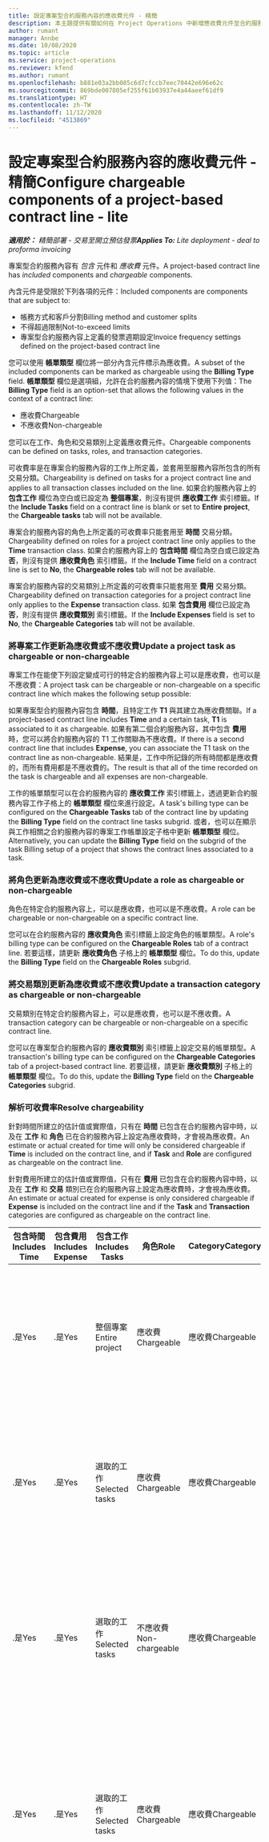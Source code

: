 ```yaml
---
title: 設定專案型合約服務內容的應收費元件 - 精簡
description: 本主題提供有關如何在 Project Operations 中新增應收費元件至合約服務內容的資訊。
author: rumant
manager: Annbe
ms.date: 10/08/2020
ms.topic: article
ms.service: project-operations
ms.reviewer: kfend
ms.author: rumant
ms.openlocfilehash: b881e03a2bb085c6d7cfccb7eec70442e696e62c
ms.sourcegitcommit: 869bde007805ef255f61b03937e4a44aeef61df9
ms.translationtype: HT
ms.contentlocale: zh-TW
ms.lasthandoff: 11/12/2020
ms.locfileid: "4513869"
---
```

# <a name="configure-chargeable-components-of-a-project-based-contract-line---lite"></a><span data-ttu-id="5ae1a-103">設定專案型合約服務內容的應收費元件 - 精簡</span><span class="sxs-lookup"><span data-stu-id="5ae1a-103">Configure chargeable components of a project-based contract line - lite</span></span>

<span data-ttu-id="5ae1a-104">_**適用於：** 精簡部署 - 交易至開立預估發票_</span><span class="sxs-lookup"><span data-stu-id="5ae1a-104">_**Applies To:** Lite deployment - deal to proforma invoicing_</span></span>

<span data-ttu-id="5ae1a-105">專案型合約服務內容有 *包含* 元件和 *應收費* 元件。</span><span class="sxs-lookup"><span data-stu-id="5ae1a-105">A project-based contract line has *included* components and *chargeable* components.</span></span>

<span data-ttu-id="5ae1a-106">內含元件是受限於下列各項的元件：</span><span class="sxs-lookup"><span data-stu-id="5ae1a-106">Included components are components that are subject to:</span></span>

  - <span data-ttu-id="5ae1a-107">帳務方式和客戶分割</span><span class="sxs-lookup"><span data-stu-id="5ae1a-107">Billing method and customer splits</span></span>
  - <span data-ttu-id="5ae1a-108">不得超過限制</span><span class="sxs-lookup"><span data-stu-id="5ae1a-108">Not-to-exceed limits</span></span> 
  - <span data-ttu-id="5ae1a-109">專案型合約服務內容上定義的發票週期設定</span><span class="sxs-lookup"><span data-stu-id="5ae1a-109">Invoice frequency settings defined on the project-based contract line</span></span>

<span data-ttu-id="5ae1a-110">您可以使用 **帳單類型** 欄位將一部分內含元件標示為應收費。</span><span class="sxs-lookup"><span data-stu-id="5ae1a-110">A subset of the included components can be marked as chargeable using the **Billing Type** field.</span></span> <span data-ttu-id="5ae1a-111">**帳單類型** 欄位是選項組，允許在合約服務內容的情境下使用下列值：</span><span class="sxs-lookup"><span data-stu-id="5ae1a-111">The **Billing Type** field is an option-set that allows the following values in the context of a contract line:</span></span>

  - <span data-ttu-id="5ae1a-112">應收費</span><span class="sxs-lookup"><span data-stu-id="5ae1a-112">Chargeable</span></span>
  - <span data-ttu-id="5ae1a-113">不應收費</span><span class="sxs-lookup"><span data-stu-id="5ae1a-113">Non-chargeable</span></span>

<span data-ttu-id="5ae1a-114">您可以在工作、角色和交易類別上定義應收費元件。</span><span class="sxs-lookup"><span data-stu-id="5ae1a-114">Chargeable components can be defined on tasks, roles, and transaction categories.</span></span>

<span data-ttu-id="5ae1a-115">可收費率是在專案合約服務內容的工作上所定義，並套用至服務內容所包含的所有交易分類。</span><span class="sxs-lookup"><span data-stu-id="5ae1a-115">Chargeability is defined on tasks for a project contract line and applies to all transaction classes included on the line.</span></span> <span data-ttu-id="5ae1a-116">如果合約服務內容上的 **包含工作** 欄位為空白或已設定為 **整個專案**，則沒有提供 **應收費工作** 索引標籤。</span><span class="sxs-lookup"><span data-stu-id="5ae1a-116">If the **Include Tasks** field on a contract line is blank or set to **Entire project**, the **Chargeable tasks** tab will not be available.</span></span>

<span data-ttu-id="5ae1a-117">專案合約服務內容的角色上所定義的可收費率只能套用至 **時間** 交易分類。</span><span class="sxs-lookup"><span data-stu-id="5ae1a-117">Chargeability defined on roles for a project contract line only applies to the **Time** transaction class.</span></span> <span data-ttu-id="5ae1a-118">如果合約服務內容上的 **包含時間** 欄位為空白或已設定為 **否**，則沒有提供 **應收費角色** 索引標籤。</span><span class="sxs-lookup"><span data-stu-id="5ae1a-118">If the **Include Time** field on a contract line is set to **No**, the **Chargeable roles** tab will not be available.</span></span>

<span data-ttu-id="5ae1a-119">專案合約服務內容的交易類別上所定義的可收費率只能套用至 **費用** 交易分類。</span><span class="sxs-lookup"><span data-stu-id="5ae1a-119">Chargeability defined on transaction categories for a project contract line only applies to the **Expense** transaction class.</span></span> <span data-ttu-id="5ae1a-120">如果 **包含費用** 欄位已設定為 **否**，則沒有提供 **應收費類別** 索引標籤。</span><span class="sxs-lookup"><span data-stu-id="5ae1a-120">If the **Include Expenses** field is set to **No**, the **Chargeable Categories** tab will not be available.</span></span>

### <a name="update-a-project-task-as-chargeable-or-non-chargeable"></a><span data-ttu-id="5ae1a-121">將專案工作更新為應收費或不應收費</span><span class="sxs-lookup"><span data-stu-id="5ae1a-121">Update a project task as chargeable or non-chargeable</span></span>

<span data-ttu-id="5ae1a-122">專案工作在能使下列設定變成可行的特定合約服務內容上可以是應收費，也可以是不應收費：</span><span class="sxs-lookup"><span data-stu-id="5ae1a-122">A project task can be chargeable or non-chargeable on a specific contract line which makes the following setup possible:</span></span>

<span data-ttu-id="5ae1a-123">如果專案型合約服務內容包含 **時間**，且特定工作 **T1** 與其建立為應收費關聯。</span><span class="sxs-lookup"><span data-stu-id="5ae1a-123">If a project-based contract line includes **Time** and a certain task, **T1** is associated to it as chargeable.</span></span> <span data-ttu-id="5ae1a-124">如果有第二個合約服務內容，其中包含 **費用** 時，您可以將合約服務內容的 T1 工作關聯為不應收費。</span><span class="sxs-lookup"><span data-stu-id="5ae1a-124">If there is a second contract line that includes **Expense**, you can associate the T1 task on the contract line as non-chargeable.</span></span> <span data-ttu-id="5ae1a-125">結果是，工作中所記錄的所有時間都是應收費的，而所有費用都是不應收費的。</span><span class="sxs-lookup"><span data-stu-id="5ae1a-125">The result is that all of the time recorded on the task is chargeable and all expenses are non-chargeable.</span></span>

<span data-ttu-id="5ae1a-126">工作的帳單類型可以在合約服務內容的 **應收費工作** 索引標籤上，透過更新合約服務內容工作子格上的 **帳單類型** 欄位來進行設定。</span><span class="sxs-lookup"><span data-stu-id="5ae1a-126">A task's billing type can be configured on the **Chargeable Tasks** tab of the contract line by updating the **Billing Type** field on the contract line tasks subgrid.</span></span> <span data-ttu-id="5ae1a-127">或者，也可以在顯示與工作相關之合約服務內容的專案工作帳單設定子格中更新 **帳單類型** 欄位。</span><span class="sxs-lookup"><span data-stu-id="5ae1a-127">Alternatively, you can update the **Billing Type** field on the subgrid of the task Billing setup of a project that shows the contract lines associated to a task.</span></span>

### <a name="update-a-role-as-chargeable-or-non-chargeable"></a><span data-ttu-id="5ae1a-128">將角色更新為應收費或不應收費</span><span class="sxs-lookup"><span data-stu-id="5ae1a-128">Update a role as chargeable or non-chargeable</span></span>

<span data-ttu-id="5ae1a-129">角色在特定合約服務內容上，可以是應收費，也可以是不應收費。</span><span class="sxs-lookup"><span data-stu-id="5ae1a-129">A role can be chargeable or non-chargeable on a specific contract line.</span></span>

<span data-ttu-id="5ae1a-130">您可以在合約服務內容的 **應收費角色** 索引標籤上設定角色的帳單類型。</span><span class="sxs-lookup"><span data-stu-id="5ae1a-130">A role's billing type can be configured on the **Chargeable Roles** tab of a contract line.</span></span> <span data-ttu-id="5ae1a-131">若要這樣，請更新 **應收費角色** 子格上的 **帳單類型** 欄位。</span><span class="sxs-lookup"><span data-stu-id="5ae1a-131">To do this, update the **Billing Type** field on the **Chargeable Roles** subgrid.</span></span>

### <a name="update-a-transaction-category-as-chargeable-or-non-chargeable"></a><span data-ttu-id="5ae1a-132">將交易類別更新為應收費或不應收費</span><span class="sxs-lookup"><span data-stu-id="5ae1a-132">Update a transaction category as chargeable or non-chargeable</span></span>

<span data-ttu-id="5ae1a-133">交易類別在特定合約服務內容上，可以是應收費，也可以是不應收費。</span><span class="sxs-lookup"><span data-stu-id="5ae1a-133">A transaction category can be chargeable or non-chargeable on a specific contract line.</span></span>

<span data-ttu-id="5ae1a-134">您可以在專案型合約服務內容的 **應收費類別** 索引標籤上設定交易的帳單類型。</span><span class="sxs-lookup"><span data-stu-id="5ae1a-134">A transaction's billing type can be configured on the **Chargeable Categories** tab of a project-based contract line.</span></span> <span data-ttu-id="5ae1a-135">若要這樣，請更新 **應收費類別** 子格上的 **帳單類型** 欄位。</span><span class="sxs-lookup"><span data-stu-id="5ae1a-135">To do this, update the **Billing Type** field on the **Chargeable Categories** subgrid.</span></span>

### <a name="resolve-chargeability"></a><span data-ttu-id="5ae1a-136">解析可收費率</span><span class="sxs-lookup"><span data-stu-id="5ae1a-136">Resolve chargeability</span></span>

<span data-ttu-id="5ae1a-137">針對時間所建立的估計值或實際值，只有在 **時間** 已包含在合約服務內容中時，以及在 **工作** 和 **角色** 已在合約服務內容上設定為應收費時，才會視為應收費。</span><span class="sxs-lookup"><span data-stu-id="5ae1a-137">An estimate or actual created for time will only be considered chargeable if **Time** is included on the contract line, and if **Task** and **Role** are configured as chargeable on the contract line.</span></span>

<span data-ttu-id="5ae1a-138">針對費用所建立的估計值或實際值，只有在 **費用** 已包含在合約服務內容中時，以及在 **工作** 和 **交易** 類別已在合約服務內容上設定為應收費時，才會視為應收費。</span><span class="sxs-lookup"><span data-stu-id="5ae1a-138">An estimate or actual created for expense is only considered chargeable if **Expense** is included on the contract line and if the **Task** and **Transaction** categories are configured as chargeable on the contract line.</span></span>


| <span data-ttu-id="5ae1a-139">包含時間</span><span class="sxs-lookup"><span data-stu-id="5ae1a-139">Includes Time</span></span> | <span data-ttu-id="5ae1a-140">包含費用</span><span class="sxs-lookup"><span data-stu-id="5ae1a-140">Includes Expense</span></span> | <span data-ttu-id="5ae1a-141">包含工作</span><span class="sxs-lookup"><span data-stu-id="5ae1a-141">Includes Tasks</span></span> | <span data-ttu-id="5ae1a-142">角色</span><span class="sxs-lookup"><span data-stu-id="5ae1a-142">Role</span></span>           | <span data-ttu-id="5ae1a-143">Category</span><span class="sxs-lookup"><span data-stu-id="5ae1a-143">Category</span></span>       | <span data-ttu-id="5ae1a-144">工作​​</span><span class="sxs-lookup"><span data-stu-id="5ae1a-144">Task</span></span>                                                                                                      |
|---------------|------------------|----------------|----------------|----------------|-----------------------------------------------------------------------------------------------------------|
| <span data-ttu-id="5ae1a-145">.是</span><span class="sxs-lookup"><span data-stu-id="5ae1a-145">Yes</span></span>           | <span data-ttu-id="5ae1a-146">.是</span><span class="sxs-lookup"><span data-stu-id="5ae1a-146">Yes</span></span>              | <span data-ttu-id="5ae1a-147">整個專案</span><span class="sxs-lookup"><span data-stu-id="5ae1a-147">Entire project</span></span> | <span data-ttu-id="5ae1a-148">應收費</span><span class="sxs-lookup"><span data-stu-id="5ae1a-148">Chargeable</span></span>     | <span data-ttu-id="5ae1a-149">應收費</span><span class="sxs-lookup"><span data-stu-id="5ae1a-149">Chargeable</span></span>     | <span data-ttu-id="5ae1a-150">時間實際值的帳單：**應收費**</span><span class="sxs-lookup"><span data-stu-id="5ae1a-150">Billing on a Time actual: **Chargeable**</span></span> </br> <span data-ttu-id="5ae1a-151">費用實際值的帳單類型：**應收費**</span><span class="sxs-lookup"><span data-stu-id="5ae1a-151">Billing type on Expense actual: **Chargeable**</span></span>           |
| <span data-ttu-id="5ae1a-152">.是</span><span class="sxs-lookup"><span data-stu-id="5ae1a-152">Yes</span></span>           | <span data-ttu-id="5ae1a-153">.是</span><span class="sxs-lookup"><span data-stu-id="5ae1a-153">Yes</span></span>              | <span data-ttu-id="5ae1a-154">選取的工作</span><span class="sxs-lookup"><span data-stu-id="5ae1a-154">Selected tasks</span></span> | <span data-ttu-id="5ae1a-155">應收費</span><span class="sxs-lookup"><span data-stu-id="5ae1a-155">Chargeable</span></span>     | <span data-ttu-id="5ae1a-156">應收費</span><span class="sxs-lookup"><span data-stu-id="5ae1a-156">Chargeable</span></span>     | <span data-ttu-id="5ae1a-157">時間實際值的帳單：**應收費**</span><span class="sxs-lookup"><span data-stu-id="5ae1a-157">Billing on a Time actual: **Chargeable**</span></span> </br> <span data-ttu-id="5ae1a-158">費用實際值的帳單類型：**應收費**</span><span class="sxs-lookup"><span data-stu-id="5ae1a-158">Billing type on Expense actual: **Chargeable**</span></span>           |
| <span data-ttu-id="5ae1a-159">.是</span><span class="sxs-lookup"><span data-stu-id="5ae1a-159">Yes</span></span>           | <span data-ttu-id="5ae1a-160">.是</span><span class="sxs-lookup"><span data-stu-id="5ae1a-160">Yes</span></span>              | <span data-ttu-id="5ae1a-161">選取的工作</span><span class="sxs-lookup"><span data-stu-id="5ae1a-161">Selected tasks</span></span> | <span data-ttu-id="5ae1a-162">不應收費</span><span class="sxs-lookup"><span data-stu-id="5ae1a-162">Non-chargeable</span></span> | <span data-ttu-id="5ae1a-163">應收費</span><span class="sxs-lookup"><span data-stu-id="5ae1a-163">Chargeable</span></span>     | <span data-ttu-id="5ae1a-164">時間實際值的帳單：**不應收費**</span><span class="sxs-lookup"><span data-stu-id="5ae1a-164">Billing on a Time actual: **Non-chargeable**</span></span> </br> <span data-ttu-id="5ae1a-165">費用實際值的帳單類型：**應收費**</span><span class="sxs-lookup"><span data-stu-id="5ae1a-165">Billing type on Expense actual: **Chargeable**</span></span>       |
| <span data-ttu-id="5ae1a-166">.是</span><span class="sxs-lookup"><span data-stu-id="5ae1a-166">Yes</span></span>           | <span data-ttu-id="5ae1a-167">.是</span><span class="sxs-lookup"><span data-stu-id="5ae1a-167">Yes</span></span>              | <span data-ttu-id="5ae1a-168">選取的工作</span><span class="sxs-lookup"><span data-stu-id="5ae1a-168">Selected tasks</span></span> | <span data-ttu-id="5ae1a-169">應收費</span><span class="sxs-lookup"><span data-stu-id="5ae1a-169">Chargeable</span></span>     | <span data-ttu-id="5ae1a-170">應收費</span><span class="sxs-lookup"><span data-stu-id="5ae1a-170">Chargeable</span></span>     | <span data-ttu-id="5ae1a-171">時間實際值的帳單：**不應收費**</span><span class="sxs-lookup"><span data-stu-id="5ae1a-171">Billing on a Time actual: **Non-chargeable**</span></span> </br> <span data-ttu-id="5ae1a-172">費用實際值的帳單類型：**不應收費**</span><span class="sxs-lookup"><span data-stu-id="5ae1a-172">Billing type on Expense actual:   **Non-chargeable**</span></span> |
| <span data-ttu-id="5ae1a-173">.是</span><span class="sxs-lookup"><span data-stu-id="5ae1a-173">Yes</span></span>           | <span data-ttu-id="5ae1a-174">.是</span><span class="sxs-lookup"><span data-stu-id="5ae1a-174">Yes</span></span>              | <span data-ttu-id="5ae1a-175">選取的工作</span><span class="sxs-lookup"><span data-stu-id="5ae1a-175">Selected tasks</span></span> | <span data-ttu-id="5ae1a-176">不應收費</span><span class="sxs-lookup"><span data-stu-id="5ae1a-176">Non-chargeable</span></span> | <span data-ttu-id="5ae1a-177">應收費</span><span class="sxs-lookup"><span data-stu-id="5ae1a-177">Chargeable</span></span>     | <span data-ttu-id="5ae1a-178">時間實際值的帳單：**不應收費**</span><span class="sxs-lookup"><span data-stu-id="5ae1a-178">Billing on a Time actual: **Non-chargeable**</span></span> </br> <span data-ttu-id="5ae1a-179">費用實際值的帳單類型：**不應收費**</span><span class="sxs-lookup"><span data-stu-id="5ae1a-179">Billing type on Expense actual:   **Non-chargeable**</span></span> |
| <span data-ttu-id="5ae1a-180">.是</span><span class="sxs-lookup"><span data-stu-id="5ae1a-180">Yes</span></span>           | <span data-ttu-id="5ae1a-181">.是</span><span class="sxs-lookup"><span data-stu-id="5ae1a-181">Yes</span></span>              | <span data-ttu-id="5ae1a-182">選取的工作</span><span class="sxs-lookup"><span data-stu-id="5ae1a-182">Selected tasks</span></span> | <span data-ttu-id="5ae1a-183">不應收費</span><span class="sxs-lookup"><span data-stu-id="5ae1a-183">Non-chargeable</span></span> | <span data-ttu-id="5ae1a-184">不應收費</span><span class="sxs-lookup"><span data-stu-id="5ae1a-184">Non-chargeable</span></span> | <span data-ttu-id="5ae1a-185">時間實際值的帳單：**不應收費**</span><span class="sxs-lookup"><span data-stu-id="5ae1a-185">Billing on a Time actual: **Non-chargeable**</span></span> </br> <span data-ttu-id="5ae1a-186">費用實際值的帳單類型：**不應收費**</span><span class="sxs-lookup"><span data-stu-id="5ae1a-186">Billing type on Expense actual:   **Non-chargeable**</span></span> |
| <span data-ttu-id="5ae1a-187">無</span><span class="sxs-lookup"><span data-stu-id="5ae1a-187">No</span></span>            | <span data-ttu-id="5ae1a-188">.是</span><span class="sxs-lookup"><span data-stu-id="5ae1a-188">Yes</span></span>              | <span data-ttu-id="5ae1a-189">整個專案</span><span class="sxs-lookup"><span data-stu-id="5ae1a-189">Entire project</span></span> | <span data-ttu-id="5ae1a-190">無法設定</span><span class="sxs-lookup"><span data-stu-id="5ae1a-190">Can't be set</span></span>   | <span data-ttu-id="5ae1a-191">應收費</span><span class="sxs-lookup"><span data-stu-id="5ae1a-191">Chargeable</span></span>     | <span data-ttu-id="5ae1a-192">時間實際值的帳單：**無法使用**</span><span class="sxs-lookup"><span data-stu-id="5ae1a-192">Billing on a Time actual: **Not available**</span></span></br><span data-ttu-id="5ae1a-193">費用實際值的帳單類型：**應收費**</span><span class="sxs-lookup"><span data-stu-id="5ae1a-193">Billing type on Expense actual: **Chargeable**</span></span>          |
| <span data-ttu-id="5ae1a-194">無</span><span class="sxs-lookup"><span data-stu-id="5ae1a-194">No</span></span>            | <span data-ttu-id="5ae1a-195">.是</span><span class="sxs-lookup"><span data-stu-id="5ae1a-195">Yes</span></span>              | <span data-ttu-id="5ae1a-196">整個專案</span><span class="sxs-lookup"><span data-stu-id="5ae1a-196">Entire project</span></span> | <span data-ttu-id="5ae1a-197">無法設定</span><span class="sxs-lookup"><span data-stu-id="5ae1a-197">Can't be set</span></span>   | <span data-ttu-id="5ae1a-198">不應收費</span><span class="sxs-lookup"><span data-stu-id="5ae1a-198">Non-chargeable</span></span> | <span data-ttu-id="5ae1a-199">時間實際值的帳單：**無法使用**</span><span class="sxs-lookup"><span data-stu-id="5ae1a-199">Billing on a Time actual: **Not available**</span></span></br> <span data-ttu-id="5ae1a-200">費用實際值的帳單類型：**不應收費**</span><span class="sxs-lookup"><span data-stu-id="5ae1a-200">Billing type on Expense actual: **Non-chargeable**</span></span>     |
| <span data-ttu-id="5ae1a-201">.是</span><span class="sxs-lookup"><span data-stu-id="5ae1a-201">Yes</span></span>           | <span data-ttu-id="5ae1a-202">無</span><span class="sxs-lookup"><span data-stu-id="5ae1a-202">No</span></span>               | <span data-ttu-id="5ae1a-203">整個專案</span><span class="sxs-lookup"><span data-stu-id="5ae1a-203">Entire project</span></span> | <span data-ttu-id="5ae1a-204">應收費</span><span class="sxs-lookup"><span data-stu-id="5ae1a-204">Chargeable</span></span>     | <span data-ttu-id="5ae1a-205">無法設定</span><span class="sxs-lookup"><span data-stu-id="5ae1a-205">Can't be set</span></span>   | <span data-ttu-id="5ae1a-206">時間實際值的帳單：**應收費**</span><span class="sxs-lookup"><span data-stu-id="5ae1a-206">Billing on a Time actual: **Chargeable**</span></span> </br> <span data-ttu-id="5ae1a-207">費用實際值的帳單類型：**無法使用**</span><span class="sxs-lookup"><span data-stu-id="5ae1a-207">Billing type on Expense actual: **Not available**</span></span>        |
| <span data-ttu-id="5ae1a-208">.是</span><span class="sxs-lookup"><span data-stu-id="5ae1a-208">Yes</span></span>           | <span data-ttu-id="5ae1a-209">無</span><span class="sxs-lookup"><span data-stu-id="5ae1a-209">No</span></span>               | <span data-ttu-id="5ae1a-210">整個專案</span><span class="sxs-lookup"><span data-stu-id="5ae1a-210">Entire project</span></span> | <span data-ttu-id="5ae1a-211">不應收費</span><span class="sxs-lookup"><span data-stu-id="5ae1a-211">Non-chargeable</span></span> | <span data-ttu-id="5ae1a-212">無法設定</span><span class="sxs-lookup"><span data-stu-id="5ae1a-212">Can't be set</span></span>   | <span data-ttu-id="5ae1a-213">時間實際值的帳單：**不應收費**</span><span class="sxs-lookup"><span data-stu-id="5ae1a-213">Billing on a Time actual: **Non-chargeable**</span></span> </br><span data-ttu-id="5ae1a-214">費用實際值的帳單類型：**無法使用**</span><span class="sxs-lookup"><span data-stu-id="5ae1a-214">Billing type on Expense actual: **Not   available**</span></span>   |
